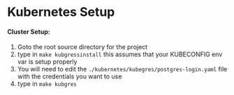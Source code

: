 # Kubernetes Setup
#### Cluster Setup:
1. Goto the root source directory for the project
2. type in `make kubgressinstall` this assumes that your KUBECONFIG env var is setup properly
3. You will need to edit the `./kubernetes/kubegres/postgres-login.yaml` file with the credentials you want to use
4. type in `make kubgres`